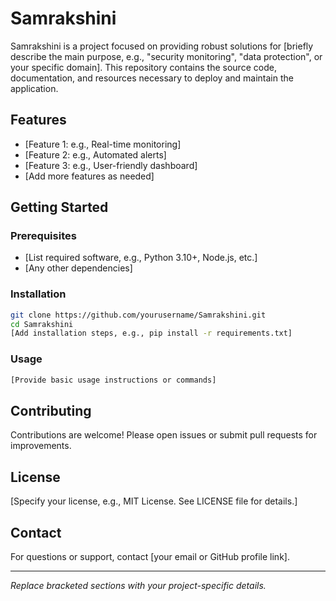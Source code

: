# Samrakshini

Samrakshini is a project focused on providing robust solutions for [briefly describe the main purpose, e.g., "security monitoring", "data protection", or your specific domain]. This repository contains the source code, documentation, and resources necessary to deploy and maintain the application.

## Features

- [Feature 1: e.g., Real-time monitoring]
- [Feature 2: e.g., Automated alerts]
- [Feature 3: e.g., User-friendly dashboard]
- [Add more features as needed]

## Getting Started

### Prerequisites

- [List required software, e.g., Python 3.10+, Node.js, etc.]
- [Any other dependencies]

### Installation

```bash
git clone https://github.com/yourusername/Samrakshini.git
cd Samrakshini
[Add installation steps, e.g., pip install -r requirements.txt]
```

### Usage

```bash
[Provide basic usage instructions or commands]
```

## Contributing

Contributions are welcome! Please open issues or submit pull requests for improvements.

## License

[Specify your license, e.g., MIT License. See LICENSE file for details.]

## Contact

For questions or support, contact [your email or GitHub profile link].

---

*Replace bracketed sections with your project-specific details.*
